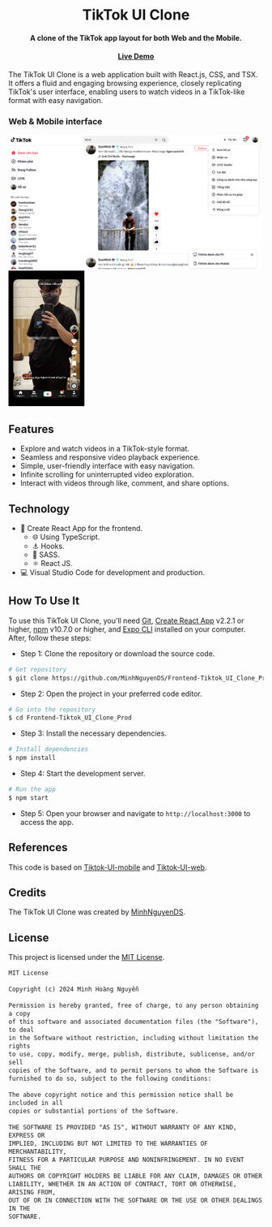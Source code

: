 # <div align="center">TikTok UI Clone</div>
#### <div align="center">A clone of the TikTok app layout for both Web and the Mobile.</div>
#### <div align="center">[Live Demo](https://sunminh-tiktok.vercel.app/)</div>

The TikTok UI Clone is a web application built with React.js, CSS, and TSX. It offers a fluid and engaging browsing experience, closely replicating TikTok's user interface, enabling users to watch videos in a TikTok-like format with easy navigation.

### Web & Mobile interface

<img src="/misc/Web%20UI.png" alt="Web" width="500"/> <img src="/misc/Mobile%20UI.png" alt="Mobile" width="150"/>

## Features
- Explore and watch videos in a TikTok-style format.
- Seamless and responsive video playback experience.
- Simple, user-friendly interface with easy navigation.
- Infinite scrolling for uninterrupted video exploration.
- Interact with videos through like, comment, and share options.

## Technology
- 💎 Create React App for the frontend.
    - 🌐 Using TypeScript.
    - ⚓ Hooks.
    - 🎨 SASS.
    - ⚛️ React JS.
- 💻 Visual Studio Code for development and production.

## How To Use It
To use this TikTok UI Clone, you'll need [Git](https://git-scm.com), [Create React App](https://reactjs.org/docs/create-a-new-react-app.html) v2.2.1 or higher, [npm](https://www.npmjs.com/) v10.7.0 or higher, and [Expo CLI](https://docs.expo.dev/workflow/expo-cli/) installed on your computer. After, follow these steps:

- Step 1: Clone the repository or download the source code.
```bash
# Get repository
$ git clone https://github.com/MinhNguyenDS/Frontend-Tiktok_UI_Clone_Prod.git
```
- Step 2: Open the project in your preferred code editor.
```bash
# Go into the repository
$ cd Frontend-Tiktok_UI_Clone_Prod
```
- Step 3: Install the necessary dependencies.
```bash
# Install dependencies
$ npm install
```
- Step 4: Start the development server.
```bash
# Run the app
$ npm start
```
- Step 5: Open your browser and navigate to `http://localhost:3000` to access the app.

## References
This code is based on [Tiktok-UI-mobile](https://github.com/s-shemmee/TikTok-UI-Clone) and [Tiktok-UI-web](https://github.com/sondnpt00343/tiktok-ui).

## Credits
The TikTok UI Clone was created by [MinhNguyenDS](https://github.com/MinhNguyenDS).

## License
This project is licensed under the [MIT License](https://github.com/MinhNguyenDS/Frontend-Tiktok_UI_Clone_Prod/blob/main/LICENSE).

    MIT License

    Copyright (c) 2024 Minh Hoàng Nguyễn

    Permission is hereby granted, free of charge, to any person obtaining a copy
    of this software and associated documentation files (the "Software"), to deal
    in the Software without restriction, including without limitation the rights
    to use, copy, modify, merge, publish, distribute, sublicense, and/or sell
    copies of the Software, and to permit persons to whom the Software is
    furnished to do so, subject to the following conditions:

    The above copyright notice and this permission notice shall be included in all
    copies or substantial portions of the Software.

    THE SOFTWARE IS PROVIDED "AS IS", WITHOUT WARRANTY OF ANY KIND, EXPRESS OR
    IMPLIED, INCLUDING BUT NOT LIMITED TO THE WARRANTIES OF MERCHANTABILITY,
    FITNESS FOR A PARTICULAR PURPOSE AND NONINFRINGEMENT. IN NO EVENT SHALL THE
    AUTHORS OR COPYRIGHT HOLDERS BE LIABLE FOR ANY CLAIM, DAMAGES OR OTHER
    LIABILITY, WHETHER IN AN ACTION OF CONTRACT, TORT OR OTHERWISE, ARISING FROM,
    OUT OF OR IN CONNECTION WITH THE SOFTWARE OR THE USE OR OTHER DEALINGS IN THE
    SOFTWARE.
